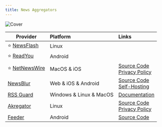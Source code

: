 ```yaml
---
title: News Aggregators
---
```


![Cover](/assets/covers/news-aggregators.png)

| Provider | Platform | Links |
| --- | :-- | :-- |
| :star: [NewsFlash](https://gitlab.com/news-flash/news_flash_gtk) | Linux | |
| :star: [ReadYou](https://github.com/Ashinch/ReadYou) | Android | |
| :star: [NetNewsWire](https://netnewswire.com/) | MacOS & iOS | [Source Code](https://github.com/Ranchero-Software/NetNewsWire)<br/>[Privacy Policy](https://netnewswire.com/privacypolicy.html) |
| [NewsBlur](https://www.newsblur.com/) | Web & iOS & Android | [Source Code](https://github.com/samuelclay/NewsBlur)<br/>[Self-Hosting](https://github.com/samuelclay/NewsBlur?tab=readme-ov-file#installation-instructions) |
| [RSS Guard](https://github.com/martinrotter/rssguard) | Windows & Linux & MacOS | [Documentation](https://rssguard.readthedocs.io/en/stable/) |
| [Akregator](https://apps.kde.org/akregator) | Linux | [Source Code](https://invent.kde.org/pim/akregator)<br/>[Privacy Policy](https://kde.org/privacypolicy-apps) |
| [Feeder](https://news.nononsenseapps.com/) | Android | [Source Code](https://github.com/spacecowboy/Feeder) |
